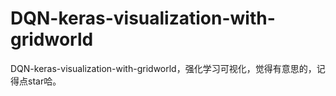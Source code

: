 # DQN-keras-visualization-with-gridworld
DQN-keras-visualization-with-gridworld，强化学习可视化，觉得有意思的，记得点star哈。

